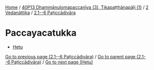 
[Home](/) / [40P13 Dhammānulomapaccanīya (3), Tikapaṭṭhānapāḷi (1)](../...md) / [2 Vedanāttika](...md) / [2.1--6 Paṭiccādivāra](../40P13/2/2.1--6.md)

# Paccayacatukka

* [Hetu](Paccayacatukka/Hetu.md)

[Go to previous page (2.1--6 Paṭiccādivāra)](../40P13/2/2.1--6.md) / [Go to parent page (2.1--6 Paṭiccādivāra)](../40P13/2/2.1--6.md) / [Go to next page (Hetu)](Paccayacatukka/Hetu.md)


